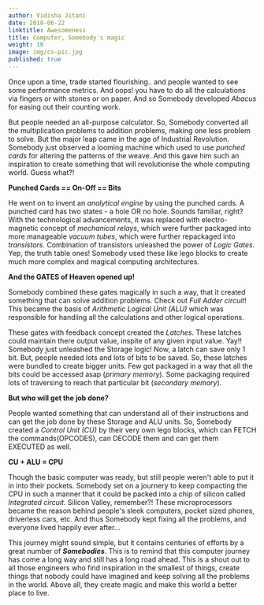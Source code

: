 ```yaml
---
author: Vidisha Jitani
date: 2018-06-22
linktitle: Awesomeness
title: Computer, Somebody's magic
weight: 10
image: img/cs-pic.jpg
published: true
---
```


Once upon a time, trade started flourishing.. and people wanted to see some performance metrics. And oops! you have to do all the calculations via fingers or with stones or on paper. And so Somebody developed _Abacus_ for easing out their counting work. 

But people needed an all-purpose calculator. So, Somebody converted all the multiplication problems to addition problems, making one less problem to solve. But the major leap came in the age of Industrial Revolution. Somebody just observed a looming machine which used to use _punched cards_ for altering the patterns of the weave. And this gave him such an inspiration to create something that will revolutionise the whole computing world. Guess what?!

**Punched Cards == On-Off == Bits**

He went on to invent an _analytical engine_ by using the punched cards. A punched card has two states - a hole OR no hole. Sounds familiar, right? With the technological advancements, it was replaced with electro-magnetic concept of _mechanical relays_, which were further packaged into more manageable _vacuum tubes_, which were further repackaged into _transistors_. Combination of transistors unleashed the power of _Logic Gates_. Yep, the truth table ones! Somebody used these like lego blocks to create much more complex and magical computing architectures.

**And the GATES of Heaven opened up!**

Somebody combined these gates magically in such a way, that it created something that can solve addition problems. Check out _Full Adder circuit_! This became the basis of _Arithmetic Logical Unit (ALU)_ which was responsible for handling all the calculations and other logical operations.

These gates with feedback concept created the _Latches_. These latches could maintain there output value, inspite of any given input value. Yay!! Somebody just unleashed the Storage logic! Now, a latch can save only 1 bit. But, people needed lots and lots of bits to be saved. So, these latches were bundled to create bigger units. Few got packaged in a way that all the bits could be accessed asap (_primary memory_). Some packaging required lots of traversing to reach that particular bit (_secondary memory_). 


**But who will get the job done?**

People wanted something that can understand all of their instructions and can get the job done by these Storage and ALU units. So, Somebody created a _Control Unit (CU)_ by their very own lego blocks, which can FETCH the commands(OPCODES), can DECODE them and can get them EXECUTED as well. 


**CU + ALU = CPU**

Though the basic computer was ready, but still people weren't able to put it in into their pockets. Somebody set on a journery to keep compacting the CPU in such a manner that it could be packed into a chip of silicon called _Integrated circuit_. Silicon Valley, remember?! These microprocessors became the reason behind people's sleek computers, pocket sized phones, driverless cars, etc. And thus Somebody kept fixing all the problems, and everyone lived happily ever after... 


This journey might sound simple, but it contains centuries of efforts by a great number of  **_Somebodies_**. This is to remind that this computer journey has come a long way and still has a long road ahead. This is a shout out to all those engineers who find inspiration in the smallest of things, create things that nobody could have imagined and keep solving all the problems in the world. Above all, they create magic and make this world a better place to live.
